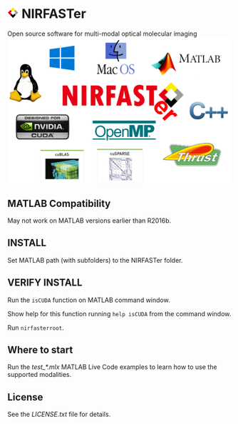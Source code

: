 # ![NIRFASTer](toolbox/help/html/LOGO_nirfast_diamond_25x25.png) NIRFASTer
Open source software for multi-modal optical molecular imaging
![NIRFASTer](toolbox/help/html/NIRFASTer.png )

## MATLAB Compatibility
May not work on MATLAB versions earlier than R2016b.

## INSTALL
Set MATLAB path (with subfolders) to the NIRFASTer folder.

## VERIFY INSTALL
Run the `isCUDA` function on MATLAB command window.

Show help for this function running `help isCUDA` from the command window.

Run `nirfasterroot`.

## Where to start
Run the *test_\*.mlx* MATLAB Live Code examples to learn how to use the supported modalities.

## License
See the *LICENSE.txt* file for details.
